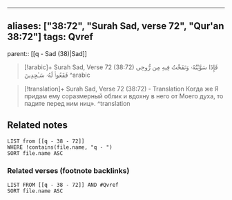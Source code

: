 
---
aliases: ["38:72", "Surah Sad, verse 72", "Qur'an 38:72"]
tags: Qvref
---

parent:: [[q - Sad (38)|Sad]]

> [!arabic]+ Surah Sad, Verse 72 (38:72)
> <span class="quran-arabic">فَإِذَا سَوَّيْتُهُۥ وَنَفَخْتُ فِيهِ مِن رُّوحِى فَقَعُوا۟ لَهُۥ سَـٰجِدِينَ</span>
^arabic

> [!translation]+ Surah Sad, Verse 72 (38:72) - Translation
> Когда же Я придам ему соразмерный облик и вдохну в него от Моего духа, то падите перед ним ниц».
^translation



## Related notes
```dataview
LIST from [[q - 38 - 72]]
WHERE !contains(file.name, "q - ")
SORT file.name ASC
```

### Related verses (footnote backlinks)
```dataview
LIST FROM [[q - 38 - 72]] AND #Qvref
SORT file.name ASC
```

